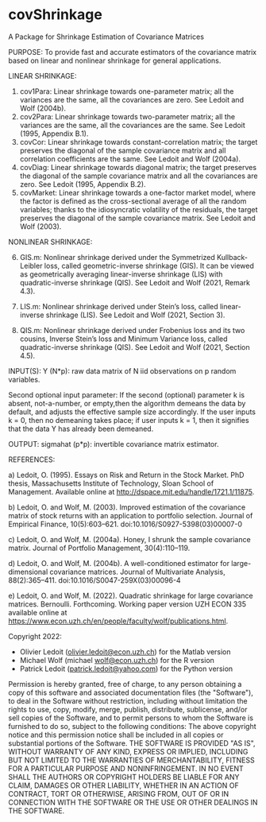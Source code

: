 # covShrinkage
A Package for Shrinkage Estimation of Covariance Matrices

PURPOSE: To provide fast and accurate estimators of the covariance matrix based on linear and nonlinear shrinkage for general applications. 

LINEAR SHRINKAGE:
1) cov1Para: Linear shrinkage towards one-parameter matrix; all the variances are the same, all the covariances are zero. See Ledoit and Wolf (2004b).
2) cov2Para: Linear shrinkage towards two-parameter matrix; all the variances are the same, all the covariances are the same. See Ledoit (1995, Appendix B.1).
3) covCor: Linear shrinkage towards constant-correlation matrix; the target preserves the diagonal of the sample covariance matrix and all correlation coefficients are the same. See Ledoit and Wolf (2004a).
4) covDiag: Linear shrinkage towards diagonal matrix; the target preserves the diagonal of the sample covariance matrix and all the covariances are zero. See Ledoit (1995, Appendix B.2).
5) covMarket: Linear shrinkage towards a one-factor market model, where the factor is defined as the cross-sectional average of all the random variables; thanks to the idiosyncratic volatility of the residuals, the target preserves the diagonal of the sample covariance matrix. See Ledoit and Wolf (2003).

NONLINEAR SHRINKAGE:

6) GIS.m: Nonlinear shrinkage derived under the Symmetrized Kullback-Leibler loss, called geometric-inverse shrinkage (GIS). It can be viewed as geometrically averaging linear-inverse shrinkage (LIS) with quadratic-inverse shrinkage (QIS). See Ledoit and Wolf (2021, Remark 4.3).

7) LIS.m: Nonlinear shrinkage derived under Stein’s loss, called linear-inverse shrinkage (LIS). See Ledoit and Wolf (2021, Section 3).

8) QIS.m: Nonlinear shrinkage derived under Frobenius loss and its two cousins, Inverse Stein’s loss and Minimum Variance loss, called quadratic-inverse shrinkage (QIS). See Ledoit and Wolf (2021, Section 4.5). 

INPUT(S): Y (N*p): raw data matrix of N iid observations on p random variables.

Second optional input parameter: If the second (optional) parameter k is absent, not-a-number, or empty,then the algorithm demeans the data by default, and adjusts the effective sample size accordingly. If the user inputs k = 0, then no demeaning takes place; if user inputs k = 1, then it signifies that the data Y has already been demeaned. 

OUTPUT: sigmahat (p*p): invertible covariance matrix estimator.

REFERENCES:

a) Ledoit, O. (1995). Essays on Risk and Return in the Stock Market. PhD thesis, Massachusetts Institute of Technology, Sloan School of Management. Available online at http://dspace.mit.edu/handle/1721.1/11875. 

b) Ledoit, O. and Wolf, M. (2003). Improved estimation of the covariance matrix of stock returns with an application to portfolio selection. Journal of Empirical Finance, 10(5):603–621. doi:10.1016/S0927-5398(03)00007-0

c) Ledoit, O. and Wolf, M. (2004a). Honey, I shrunk the sample covariance matrix. Journal of Portfolio Management, 30(4):110–119.

d) Ledoit, O. and Wolf, M. (2004b). A well-conditioned estimator for large-dimensional covariance matrices. Journal of Multivariate Analysis, 88(2):365–411. doi:10.1016/S0047-259X(03)00096-4

e) Ledoit, O. and Wolf, M. (2022). Quadratic shrinkage for large covariance matrices. Bernoulli. Forthcoming. Working paper version UZH ECON 335 available online at https://www.econ.uzh.ch/en/people/faculty/wolf/publications.html.

Copyright 2022:
- Olivier Ledoit (olivier.ledoit@econ.uzh.ch) for the Matlab version
- Michael Wolf  (michael wolf@econ.uzh.ch) for the R version
- Patrick Ledoit (patrick.ledoit@yahoo.com) for the Python version

Permission is hereby granted, free of charge, to any person obtaining a copy of this software and associated documentation files (the "Software"), to deal in the Software without restriction, including without limitation the rights to use, copy, modify, merge, publish, distribute, sublicense, and/or sell copies of the Software, and to permit persons to whom the Software is furnished to do so, subject to the following conditions:
The above copyright notice and this permission notice shall be included in all copies or substantial portions of the Software.
THE SOFTWARE IS PROVIDED "AS IS", WITHOUT WARRANTY OF ANY KIND, EXPRESS OR IMPLIED, INCLUDING BUT NOT LIMITED TO THE WARRANTIES OF MERCHANTABILITY, FITNESS FOR A PARTICULAR PURPOSE AND NONINFRINGEMENT. IN NO EVENT SHALL THE AUTHORS OR COPYRIGHT HOLDERS BE LIABLE FOR ANY CLAIM, DAMAGES OR OTHER LIABILITY, WHETHER IN AN ACTION OF CONTRACT, TORT OR OTHERWISE, ARISING FROM, OUT OF OR IN CONNECTION WITH THE SOFTWARE OR THE USE OR OTHER DEALINGS IN THE SOFTWARE.
